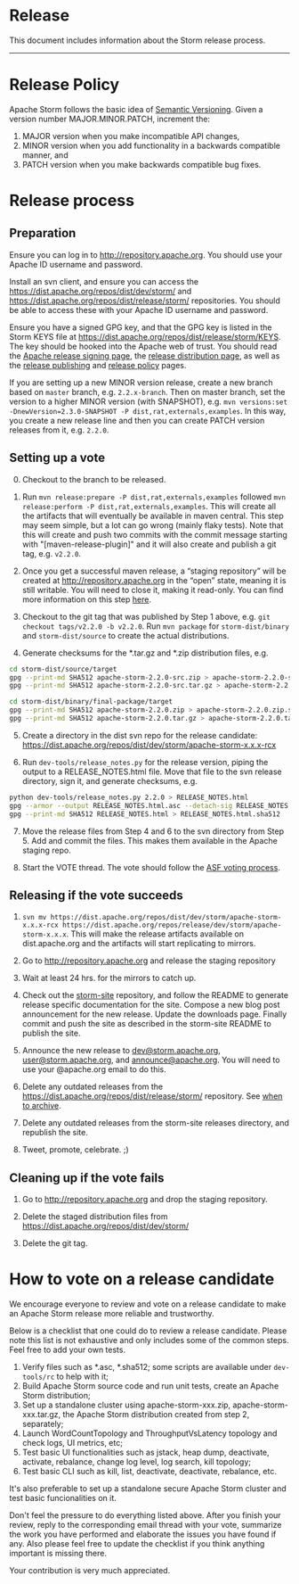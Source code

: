 # Release

This document includes information about the Storm release process.

---

# Release Policy

Apache Storm follows the basic idea of [Semantic Versioning](https://semver.org/). Given a version number MAJOR.MINOR.PATCH, increment the:
 1. MAJOR version when you make incompatible API changes,
 2. MINOR version when you add functionality in a backwards compatible manner, and
 3. PATCH version when you make backwards compatible bug fixes.
 
# Release process

## Preparation

Ensure you can log in to http://repository.apache.org. You should use your Apache ID username and password.

Install an svn client, and ensure you can access the https://dist.apache.org/repos/dist/dev/storm/ and https://dist.apache.org/repos/dist/release/storm/ repositories. You should be able to access these with your Apache ID username and password.

Ensure you have a signed GPG key, and that the GPG key is listed in the Storm KEYS file at https://dist.apache.org/repos/dist/release/storm/KEYS. The key should be hooked into the Apache web of trust. You should read the [Apache release signing page](http://www.apache.org/dev/release-signing.html), the [release distribution page](http://www.apache.org/dev/release-distribution.html#sigs-and-sums), as well as the [release publishing](http://www.apache.org/dev/release-publishing) and [release policy](http://www.apache.org/legal/release-policy.html) pages.

If you are setting up a new MINOR version release, create a new branch based on `master` branch, e.g. `2.2.x-branch`. Then on master branch, set the version to a higher MINOR version (with SNAPSHOT), e.g. `mvn versions:set -DnewVersion=2.3.0-SNAPSHOT -P dist,rat,externals,examples`.
In this way, you create a new release line and then you can create PATCH version releases from it, e.g. `2.2.0`.

## Setting up a vote

0. Checkout to the branch to be released.

1. Run `mvn release:prepare -P dist,rat,externals,examples` followed `mvn release:perform -P dist,rat,externals,examples`. This will create all the artifacts that will eventually be available in maven central. This step may seem simple, but a lot can go wrong (mainly flaky tests). 
Note that this will create and push two commits with the commit message starting with "[maven-release-plugin]" and it will also create and publish a git tag, e.g. `v2.2.0`.

2. Once you get a successful maven release, a “staging repository” will be created at http://repository.apache.org in the “open” state, meaning it is still writable. You will need to close it, making it read-only. You can find more information on this step [here](www.apache.org/dev/publishing-maven-artifacts.html).

3. Checkout to the git tag that was published by Step 1 above, e.g. `git checkout tags/v2.2.0 -b v2.2.0`. Run `mvn package` for `storm-dist/binary` and `storm-dist/source` to create the actual distributions.

4. Generate checksums for the *.tar.gz and *.zip distribution files, e.g.
```bash
cd storm-dist/source/target
gpg --print-md SHA512 apache-storm-2.2.0-src.zip > apache-storm-2.2.0-src.zip.sha512
gpg --print-md SHA512 apache-storm-2.2.0-src.tar.gz > apache-storm-2.2.0-src.tar.gz.sha512

cd storm-dist/binary/final-package/target
gpg --print-md SHA512 apache-storm-2.2.0.zip > apache-storm-2.2.0.zip.sha512
gpg --print-md SHA512 apache-storm-2.2.0.tar.gz > apache-storm-2.2.0.tar.gz.sha512
```

5. Create a directory in the dist svn repo for the release candidate: https://dist.apache.org/repos/dist/dev/storm/apache-storm-x.x.x-rcx

6. Run `dev-tools/release_notes.py` for the release version, piping the output to a RELEASE_NOTES.html file. Move that file to the svn release directory, sign it, and generate checksums, e.g.
```bash
python dev-tools/release_notes.py 2.2.0 > RELEASE_NOTES.html
gpg --armor --output RELEASE_NOTES.html.asc --detach-sig RELEASE_NOTES.html
gpg --print-md SHA512 RELEASE_NOTES.html > RELEASE_NOTES.html.sha512
```

7. Move the release files from Step 4 and 6 to the svn directory from Step 5. Add and commit the files. This makes them available in the Apache staging repo.

8. Start the VOTE thread. The vote should follow the [ASF voting process](https://www.apache.org/foundation/voting.html).

## Releasing if the vote succeeds

1. `svn mv https://dist.apache.org/repos/dist/dev/storm/apache-storm-x.x.x-rcx https://dist.apache.org/repos/release/dev/storm/apache-storm-x.x.x`. This will make the release artifacts available on dist.apache.org and the artifacts will start replicating to mirrors.

2. Go to http://repository.apache.org and release the staging repository

3. Wait at least 24 hrs. for the mirrors to catch up.

4. Check out the [storm-site](https://github.com/apache/storm-site) repository, and follow the README to generate release specific documentation for the site. Compose a new blog post announcement for the new release. Update the downloads page. Finally commit and push the site as described in the storm-site README to publish the site.

5. Announce the new release to dev@storm.apache.org, user@storm.apache.org, and announce@apache.org. You will need to use your @apache.org email to do this.

6. Delete any outdated releases from the https://dist.apache.org/repos/dist/release/storm/ repository. See [when to archive](http://www.apache.org/legal/release-policy.html#when-to-archive). 

7. Delete any outdated releases from the storm-site releases directory, and republish the site.

8. Tweet, promote, celebrate. ;)

## Cleaning up if the vote fails

1. Go to http://repository.apache.org and drop the staging repository.

2. Delete the staged distribution files from https://dist.apache.org/repos/dist/dev/storm/

3. Delete the git tag.

# How to vote on a release candidate

We encourage everyone to review and vote on a release candidate to make an Apache Storm release more reliable and trustworthy.

Below is a checklist that one could do to review a release candidate. 
Please note this list is not exhaustive and only includes some of the common steps. Feel free to add your own tests.

1. Verify files such as *.asc, *.sha512; some scripts are available under `dev-tools/rc` to help with it;
2. Build Apache Storm source code and run unit tests, create an Apache Storm distribution;
3. Set up a standalone cluster using apache-storm-xxx.zip, apache-storm-xxx.tar.gz, the Apache Storm distribution created from step 2, separately;
4. Launch WordCountTopology and ThroughputVsLatency topology and check logs, UI metrics, etc;
5. Test basic UI functionalities such as jstack, heap dump, deactivate, activate, rebalance, change log level, log search, kill topology;
6. Test basic CLI such as kill, list, deactivate, deactivate, rebalance, etc.

It's also preferable to set up a standalone secure Apache Storm cluster and test basic funcionalities on it.

Don't feel the pressure to do everything listed above. After you finish your review, reply to the corresponding email thread with your vote, summarize the work you have performed and elaborate the issues
you have found if any. Also please feel free to update the checklist if you think anything important is missing there. 

Your contribution is very much appreciated.  